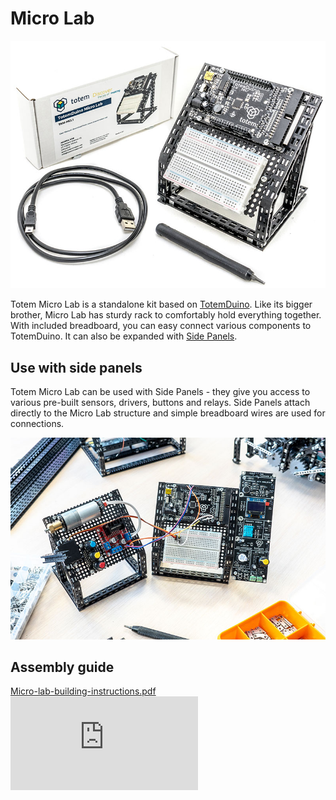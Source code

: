 # Micro Lab

![Micro Lab kit](../assets/images/micro-lab-kit.jpg)

Totem Micro Lab is a standalone kit based on [TotemDuino](index.md). Like its bigger brother, Micro Lab has sturdy rack to comfortably hold everything together. With included breadboard, you can easy connect various components to TotemDuino. It can also be expanded with [Side Panels](../side-panels/index.md).

## Use with side panels

Totem Micro Lab can be used with Side Panels - they give you access to various pre-built sensors, drivers, buttons and relays. Side Panels attach directly to the Micro Lab structure and simple breadboard wires are used for connections.

![Micro Lab with side panel](../assets/images/micro-lab-side-panel.jpg)

## Assembly guide

<a href="https://totemmaker.net/wp-content/uploads/2019/03/Micro-Lab-Instructions-v1.2-optimized.pdf" class="image fit">Micro-lab-building-instructions.pdf</a>
<object style="width:100%; height:600px;" data="https://totemmaker.net/wp-content/uploads/2019/03/Micro-Lab-Instructions-v1.2-optimized.pdf" type="application/pdf">
    <embed src="https://totemmaker.net/wp-content/uploads/2019/03/Micro-Lab-Instructions-v1.2-optimized.pdf" type="application/pdf" />
</object>


